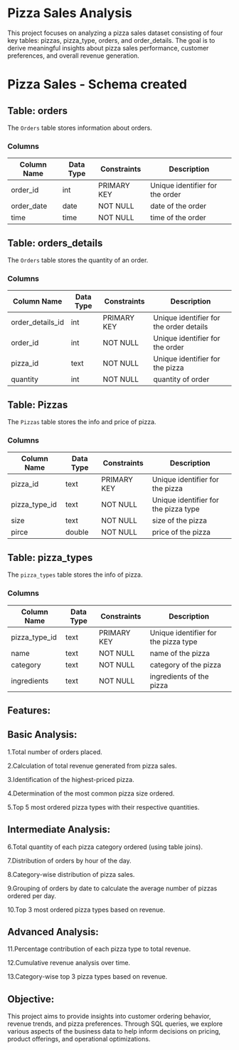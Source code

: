 # Pizza Sales Analysis
This project focuses on analyzing a pizza sales dataset consisting of four key tables: pizzas, pizza_type, orders, and order_details. The goal is to derive meaningful insights about pizza sales performance, customer preferences, and overall revenue generation.

# Pizza Sales - Schema created

## Table: orders

The `Orders` table stores information about orders.

### Columns

| Column Name    | Data Type    | Constraints | Description                              |
|----------------|--------------|-------------|------------------------------------------|
| order_id       | int          | PRIMARY KEY | Unique identifier for the order          |
| order_date     | date         | NOT NULL    | date of the order                        |
| time           | time         | NOT NULL    | time of the order                        |

## Table: orders_details

The `Orders` table stores the quantity of an order.

### Columns

| Column Name    | Data Type    | Constraints | Description                              |
|----------------|--------------|-------------|------------------------------------------|
| order_details_id| int         | PRIMARY KEY | Unique identifier for the order details  |
| order_id       | int          | NOT NULL    | Unique identifier for the order          |
| pizza_id       | text         | NOT NULL    | Unique identifier for the pizza          |
| quantity       | int          | NOT NULL    | quantity of order                        |

## Table: Pizzas

The `Pizzas` table stores the info and price of pizza.

### Columns

| Column Name    | Data Type    | Constraints | Description                              |
|----------------|--------------|-------------|------------------------------------------|
| pizza_id       | text         | PRIMARY KEY | Unique identifier for the pizza          |
| pizza_type_id  | text         | NOT NULL    | Unique identifier for the pizza type     |
| size           | text         | NOT NULL    | size of the pizza                        |
| pirce          | double       | NOT NULL    | price of the pizza                       |

## Table: pizza_types

The `pizza_types` table stores the info of pizza.

### Columns

| Column Name    | Data Type    | Constraints | Description                              |
|----------------|--------------|-------------|------------------------------------------|
| pizza_type_id  | text         | PRIMARY KEY | Unique identifier for the pizza type     |
| name           | text         | NOT NULL    | name of the pizza                        |
| category       | text         | NOT NULL    | category of the pizza                    |
| ingredients    | text         | NOT NULL    | ingredients of the pizza                 |


## Features:

## Basic Analysis:
1.Total number of orders placed.

2.Calculation of total revenue generated from pizza sales.

3.Identification of the highest-priced pizza.

4.Determination of the most common pizza size ordered.

5.Top 5 most ordered pizza types with their respective quantities.

## Intermediate Analysis:
6.Total quantity of each pizza category ordered (using table joins).

7.Distribution of orders by hour of the day.

8.Category-wise distribution of pizza sales.

9.Grouping of orders by date to calculate the average number of pizzas ordered per day.

10.Top 3 most ordered pizza types based on revenue.

## Advanced Analysis:
11.Percentage contribution of each pizza type to total revenue.

12.Cumulative revenue analysis over time.

13.Category-wise top 3 pizza types based on revenue.


## Objective:
This project aims to provide insights into customer ordering behavior, revenue trends, and pizza preferences. Through SQL queries, we explore various aspects of the business data to help inform decisions on pricing, product offerings, and operational optimizations.
